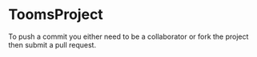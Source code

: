 # ToomsProject
To push a commit you either need to be a collaborator or fork the project then submit a pull request.
